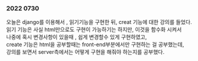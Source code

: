 ### 2022 0730

오늘은 django를 이용해서 , 읽기기능을 구현한 뒤, creat 기능에 대한 강의를 들었다.  
읽기 기능은 사실 html만으로도 구현이 가능하기는 하지만, 이것을 함수화 시켜서  
나중에 혹시 변경사항이 있을때 , 쉽게 변경할수 있게 구현하였고,  
create 기능은 html을 공부할때는 front-end부분에서만 구현하는 걸 공부했는데,  
강의를 보면서 server측에서는 어떻게 구현을 해줘야 하는지를 공부했다.  

